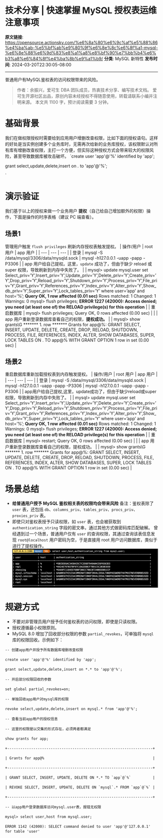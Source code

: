 # 技术分享 | 快速掌握 MySQL 授权表运维注意事项

**原文链接**: https://opensource.actionsky.com/%e6%8a%80%e6%9c%af%e5%88%86%e4%ba%ab-%e5%bf%ab%e9%80%9f%e6%8e%8c%e6%8f%a1-mysql-%e6%8e%88%e6%9d%83%e8%a1%a8%e8%bf%90%e7%bb%b4%e6%b3%a8%e6%84%8f%e4%ba%8b%e9%a1%b9/
**分类**: MySQL 新特性
**发布时间**: 2024-03-20T22:30:05-08:00

---

普通用户有MySQL鉴权表的访问权限带来的风险。
> 作者：余振兴，爱可生 DBA 团队成员，热衷技术分享、编写技术文档。
爱可生开源社区出品，原创内容未经授权不得随意使用，转载请联系小编并注明来源。
本文共 1100 字，预计阅读需要 3 分钟。
# 基础背景
我们在做权限授权时需要给到应用用户增删改查权限，比如下面的授权语句。这样的好处是当实例创建多个业务库时，无需再次给新的业务库授权，该权限默认对所有库有增删改查权限，主打一个方便，但实际这种授权方式会带来较大的权限风险，甚至导致数据库被攻击破坏。
`create user 'app'@'%' identified by 'app';

grant select,update,delete,insert on *.* to 'app'@'%';

`
# 演示验证
我们基于以上的授权来做一个业务用户 **提权**（自己给自己增加额外的权限）操作，下面是操作的时序表格（建议 PC 端查看）。
## 场景1
管理用户触发 `flush privileges` 刷新内存授权表触发提权。
| 操作/用户 | root 用户 | app 用户 |
| --- | --- | --- |
| 登录 | mysql -S /data/mysql/3306/data/mysqld.sock | mysql -h127.0.0.1 -uapp -papp -P3306 |
| app 用户给自己提权。这里，`update` 成功了，但由于缺少 reload 或 super 权限，导致刷新到内存中失败了。 |  | mysql> update mysql.user set Select_priv=&#8217;Y&#8217;,Insert_priv=&#8217;Y&#8217;,Update_priv=&#8217;Y&#8217;,Delete_priv=&#8217;Y&#8217;,Create_priv=&#8217;Y&#8217;,Drop_priv=&#8217;Y&#8217;,Reload_priv=&#8217;Y&#8217;,Shutdown_priv=&#8217;Y&#8217;,Process_priv=&#8217;Y&#8217;,File_priv=&#8217;Y&#8217;,Grant_priv=&#8217;Y&#8217;,References_priv=&#8217;Y&#8217;,Index_priv=&#8217;Y&#8217;,Alter_priv=&#8217;Y&#8217;,Show_db_priv=&#8217;Y&#8217;,Super_priv=&#8217;Y&#8217;,Lock_tables_priv=&#8217;Y&#8217; where user=&#8217;app&#8217; and host=&#8217;%&#8217;;
**Query OK, 1 row affected (0.01 sec)**
Rows matched: 1 Changed: 1 Warnings: 0
mysql> flush privileges;
**ERROR 1227 (42000): Access denied; you need (at least one of) the RELOAD privilege(s) for this operation** |
| 重启数据库 | mysql> flush privileges;
Query OK, 0 rows affected (0.00 sec) |  |
| app 用户重新登录数据库查看自己的权限，**提权成功。** |  | mysql> show grants\G
******* 1. row *******
Grants for app@%: GRANT SELECT, INSERT, UPDATE, DELETE, CREATE, DROP, RELOAD, SHUTDOWN, PROCESS, FILE, REFERENCES, INDEX, ALTER, SHOW DATABASES, SUPER, LOCK TABLES ON . TO app@% WITH GRANT OPTION
1 row in set (0.00 sec) |
## 场景2
重启数据库重新加载授权表到内存触发提权。
| 操作/用户 | root 用户 | app 用户 |
| --- | --- | --- |
| 登录 | mysql -S /data/mysql/3306/data/mysqld.sock | mysql -h127.0.0.1 -uapp -papp -P3306 | mysql -h127.0.0.1 -uapp -papp -P3306 |
| app用户给自己提权,这里，update成功了，但由于缺少reload或super权限，导致刷新到内存中失败了。 |  | mysql> update mysql.user set Select_priv=&#8217;Y&#8217;,Insert_priv=&#8217;Y&#8217;,Update_priv=&#8217;Y&#8217;,Delete_priv=&#8217;Y&#8217;,Create_priv=&#8217;Y&#8217;,Drop_priv=&#8217;Y&#8217;,Reload_priv=&#8217;Y&#8217;,Shutdown_priv=&#8217;Y&#8217;,Process_priv=&#8217;Y&#8217;,File_priv=&#8217;Y&#8217;,Grant_priv=&#8217;Y&#8217;,References_priv=&#8217;Y&#8217;,Index_priv=&#8217;Y&#8217;,Alter_priv=&#8217;Y&#8217;,Show_db_priv=&#8217;Y&#8217;,Super_priv=&#8217;Y&#8217;,Lock_tables_priv=&#8217;Y&#8217; where user=&#8217;app&#8217; and host=&#8217;%&#8217;;
**Query OK, 1 row affected (0.01 sec)**
Rows matched: 1 Changed: 1 Warnings: 0
mysql> flush privileges;
**ERROR 1227 (42000): Access denied; you need (at least one of) the RELOAD privilege(s) for this operation** |
| 重启数据库 | mysql> restart;
Query OK, 0 rows affected (0.00 sec) |  |
| app 用户重新登录数据库查看自己的权限，提权成功。 |  | mysql> show grants\G
******* 1. row *******
Grants for app@%: GRANT SELECT, INSERT, UPDATE, DELETE, CREATE, DROP, RELOAD, SHUTDOWN, PROCESS, FILE, REFERENCES, INDEX, ALTER, SHOW DATABASES, SUPER, LOCK TABLES ON . TO app@% WITH GRANT OPTION
1 row in set (0.00 sec) |
# 场景总结
- **给普通用户授予 MySQL 鉴权相关表的权限均会带来风险**
备注：鉴权表除了 `user` 表，还包括 `db`、`columns_priv`、`tables_priv`、`procs_priv`、`proxies_priv` 表。
- 即使只对鉴权表授予只读权限，如 `user` 表，也会被获取到 `authentication_string` 字段的密文串，通过其他方式做密码库匹配破解。
曾经遇到过一个场景，普通用户仅有 `user` 的查询权限，其通过查询该表信息发现 `root@localhost` 用户密码为空，于是直接用 root 用户访问数据库，类似于进行了提权操作。
![](.img/bb8801e3.png)
# 规避方式
- 不要对非管理员用户授予任何鉴权表的访问权限，即使是只读权限。
- 授权遵循最小权限原则。
- MySQL 8.0 增加了回收部分权限的参数 `partial_revokes`，可单独将 `mysql` 库的权限回收。示例如下：
```
-- 创建app用户并授予所有数据库增删改查权限

create user 'app'@'%' identified by 'app';

grant select,update,delete,insert on *.* to 'app'@'%';

-- 开启部分权限回收的参数

set global partial_revokes=on;

-- 单独回收app用户对mysql库的权限

revoke select,update,delete,insert on mysql.* from 'app'@'%';

-- 查看当前app用户的授权信息

-- 这里的权限是以交集的形式存在，必须两者都满足

show grants for app;

+-------------------------------------------------------------------+

| Grants for app@%                                                  |

+-------------------------------------------------------------------+

| GRANT SELECT, INSERT, UPDATE, DELETE ON *.* TO `app`@`%`          |

| REVOKE SELECT, INSERT, UPDATE, DELETE ON `mysql`.* FROM `app`@`%` |

+-------------------------------------------------------------------+

-- 以app用户登录数据库访问mysql.user表，报错无权限

mysql> select user,host from mysql.user;

ERROR 1142 (42000): SELECT command denied to user 'app'@'127.0.0.1' for table 'user'

```